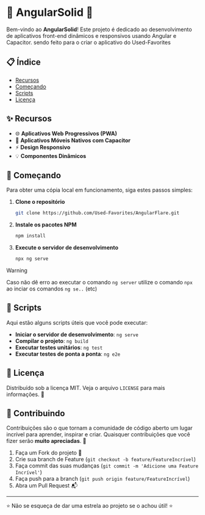 # 🌟 AngularSolid 🌟

Bem-vindo ao **AngularSolid**! Este projeto é dedicado ao desenvolvimento de aplicativos front-end dinâmicos e responsivos usando Angular e Capacitor. sendo feito para o criar o aplicativo do Used-Favorites

## 📋 Índice
- [Recursos](#recursos)
- [Começando](#começando)
- [Scripts](#scripts)
- [Licença](#licença)

## ✨ Recursos

- 🌐 **Aplicativos Web Progressivos (PWA)**
- 📱 **Aplicativos Móveis Nativos com Capacitor**
- ⚡ **Design Responsivo**
- 💡 **Componentes Dinâmicos**

## 🚀 Começando

Para obter uma cópia local em funcionamento, siga estes passos simples:

1. **Clone o repositório**
   ```sh
   git clone https://github.com/Used-Favorites/AngularFlare.git
   ```
2. **Instale os pacotes NPM**
   ```sh
   npm install
   ```
3. **Execute o servidor de desenvolvimento**
   ```sh
   npx ng serve
   ```

> [!WARNING]
> Caso não dê erro ao executar o comando `ng server` utilize o comando `npx` ao inciar os comandos `ng se..` (etc)

## 📜 Scripts

Aqui estão alguns scripts úteis que você pode executar:

- **Iniciar o servidor de desenvolvimento**: `ng serve`
- **Compilar o projeto**: `ng build`
- **Executar testes unitários**: `ng test`
- **Executar testes de ponta a ponta**: `ng e2e`

## 📄 Licença

Distribuído sob a licença MIT. Veja o arquivo `LICENSE` para mais informações. 📜

## 🤝 Contribuindo

Contribuições são o que tornam a comunidade de código aberto um lugar incrível para aprender, inspirar e criar. Quaisquer contribuições que você fizer serão **muito apreciadas**. 🎉

1. Faça um Fork do projeto 🍴
2. Crie sua branch de Feature (`git checkout -b feature/FeatureIncrível`)
3. Faça commit das suas mudanças (`git commit -m 'Adicione uma Feature Incrível'`)
4. Faça push para a branch (`git push origin feature/FeatureIncrível`)
5. Abra um Pull Request 📬

---

⭐️ Não se esqueça de dar uma estrela ao projeto se o achou útil! ⭐️
